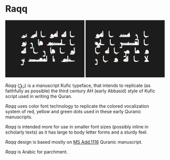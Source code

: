 Raqq
====
![sample page](sample.svg)

_Raqq_ (رَقّ) is a manuscript Kufic typeface, that intends to replicate (as
faithfully as possible) the third century AH (early Abbasid) style of Kufic
script used in writing the Quran.

_Raqq_ uses color font technology to replicate the colored vocalization system
of red, yellow and green dots used in these early Quranic manuscripts.

_Raqq_ is intended more for use in smaller font sizes (possibly inline in
scholarly texts) as it has large to body letter forms and a sturdy feel.

_Raqq_ design is based mostly on [MS Add.1116][1] Quranic manuscript.

_Raqq_ is Arabic for parchment.

[1]: https://cudl.lib.cam.ac.uk/view/MS-ADD-01116
[2]: https://gallica.bnf.fr/ark:/12148/btv1b8415221r
